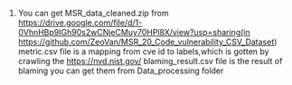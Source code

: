 1. You can get MSR_data_cleaned.zip from https://drive.google.com/file/d/1-0VhnHBp9IGh90s2wCNjeCMuy70HPl8X/view?usp=sharing(in https://github.com/ZeoVan/MSR_20_Code_vulnerability_CSV_Dataset)
metric.csv file is a mapping from cve id to labels,which is gotten by crawling the https://nvd.nist.gov/
blaming_result.csv file is the result of blaming
you can get them from Data_processing folder
